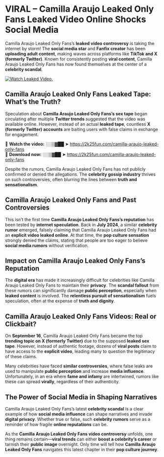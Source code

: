 # VIRAL – Camilla Araujo Leaked Only Fans Leaked Video Online Shocks Social Media 

Camilla Araujo Leaked Only Fans’s **leaked video controversy** is taking the internet by storm! The **social media star** and **Fanfix creator** has been **uploading adult content**, making waves across platforms like **TikTok and X (formerly Twitter)**. Known for consistently posting **viral content**, Camilla Araujo Leaked Only Fans has now found themselves at the center of a **celebrity scandal**.  

[![Watch Leaked Video.](https://miro.medium.com/v2/resize:fit:828/format:webp/1*cilzJN44JGOrTw9NJCrNHA.gif "Watch Leaked Video")](https://2k25fun.com/camilla-araujo-leaked-only-fans)

## **Camilla Araujo Leaked Only Fans Leaked Tape: What’s the Truth?**  
Speculation about **Camilla Araujo Leaked Only Fans’s sex tape** began circulating after multiple **Twitter trends** suggested that the video was available online. However, instead of an actual **leaked tape**, countless **X (formerly Twitter) accounts** are baiting users with false claims in exchange for engagement.  

🔹 **Watch the video:** ░░▒▓██ ➤ https://2k25fun.com/camilla-araujo-leaked-only-fans  
🔹 **Download now:** ░░▒▓██ ➤ https://2k25fun.com/camilla-araujo-leaked-only-fans  

Despite the rumors, Camilla Araujo Leaked Only Fans has not publicly confirmed or denied the allegations. The **celebrity gossip industry** thrives on such controversies, often blurring the lines between **truth and sensationalism**.  

## **Camilla Araujo Leaked Only Fans and Past Controversies**  
This isn’t the first time **Camilla Araujo Leaked Only Fans’s reputation** has been tested by **internet speculation**. Back in **July 2024**, a similar **celebrity rumor** emerged, falsely claiming that Camilla Araujo Leaked Only Fans had an **explicit video leaked online**. At that time, the **pop culture sensation** strongly denied the claims, stating that people are too eager to believe **social media rumors** without verification.  

## **Impact on Camilla Araujo Leaked Only Fans’s Reputation**  
The **digital era** has made it increasingly difficult for celebrities like Camilla Araujo Leaked Only Fans to maintain their **privacy**. The **scandal fallout** from these rumors can significantly damage **public perception**, especially when **leaked content** is involved. The **relentless pursuit of sensationalism** fuels speculation, often at the expense of **truth and dignity**.  

## **Camilla Araujo Leaked Only Fans Videos: Real or Clickbait?**  
On **September 16**, Camilla Araujo Leaked Only Fans became the top **trending topic on X (formerly Twitter)** due to the supposed **leaked sex tape**. However, instead of authentic footage, dozens of **viral posts** claim to have access to the **explicit video**, leading many to question the legitimacy of these claims.  

Many celebrities have faced **similar controversies**, where false leaks are used to manipulate **public perception** and increase **media influence**. Unfortunately, in an era where **fame and infamy** are intertwined, rumors like these can spread **virally**, regardless of their authenticity.  

## **The Power of Social Media in Shaping Narratives**  
Camilla Araujo Leaked Only Fans’s latest **celebrity scandal** is a clear example of how **social media influence** can shape narratives and invade **digital privacy**. Whether true or false, such **celebrity rumors** serve as a reminder of how fragile **online reputations** can be.  

As the **Camilla Araujo Leaked Only Fans video controversy** unfolds, one thing remains certain—**viral trends** can either **boost a celebrity’s career** or tarnish their **public image** overnight. Only time will tell how **Camilla Araujo Leaked Only Fans** navigates this latest chapter in their **pop culture journey**. 